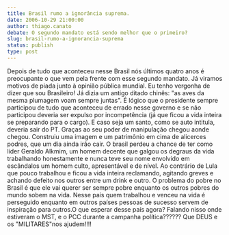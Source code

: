 ```yaml
---
title: Brasil rumo a ignorância suprema.
date: 2006-10-29 21:00:00
author: thiago.canato
debate: O segundo mandato está sendo melhor que o primeiro?
slug: brasil-rumo-a-ignorancia-suprema
status: publish 
type: post
---
```


Depois de tudo que aconteceu nesse Brasil nós últimos quatro anos é preocupante o que vem pela frente com esse segundo mandato. Já viramos motivos de piada junto à opinião pública mundial. Eu tenho vergonha de dizer que sou Brasileiro! Já dizia um antigo ditado chinês: "as aves da mesma plumagem voam sempre juntas". É lógico que o presidente sempre participou de tudo que aconteceu de errado nesse governo e se não participou deveria ser expulso por incompetência (já que ficou a vida inteira se preparando para o cargo). E caso seja um santo, como se auto intitula, deveria sair do PT. Graças ao seu poder de manipulação chegou aonde chegou. Construiu uma imagem e um patrimônio em cima de alicerces podres, que um dia ainda irão cair. O brasil perdeu a chance de ter como líder Geraldo Alkmim, um homem decente que galgou os degraus da vida trabalhando honestamente e nunca teve seu nome envolvido em escândalos um homem culto, apresentável e de nível. Ao contrário de Lula que pouco trabalhou e ficou a vida inteira reclamando, agitando greves e achando defeito nos outros entre um drink e outro. O problema do pobre no Brasil é que ele vai querer ser sempre pobre enquanto os outros pobres do mundo sobem na vida. Nesse país quem trabalhou e venceu na vida é perseguido enquanto em outros países pessoas de sucesso servem de inspiração para outros.O que esperar desse país agora? Falando nisso onde estiveram o MST, e o PCC durante a campanha política?????? Que DEUS e os "MILITARES"nos ajudem!!!!
